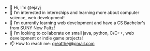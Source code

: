 - 👋 Hi, I’m @ejayj
- 👀 I’m interested in internships and learning more about computer science, web development!
- 🌱 I’m currently learning web development and have a CS Bachelor's from SUNY New Paltz!
- 💞️ I’m looking to collaborate on small java, python, C/C++, web development or indie game projects!
- 📫 How to reach me: greatthej@gmail.com
